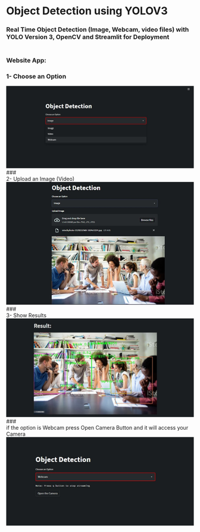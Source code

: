 # Object Detection using YOLOV3

### Real Time Object Detection (Image, Webcam, video files) with YOLO Version 3, OpenCV and Streamlit for Deployment<br><br>
### Website App:<br>

### 1- Choose an Option<br>
<img src = 'im1.jpg'>
### <br>2- Upload an Image (Video)<br>
<img src = 'im2.jpg'>
### <br>3- Show Results<br>
<img src = 'im3.jpg'>
### <br>if the option is Webcam press Open Camera Button and it will access your Camera<br>
<img src = 'im4.jpg'>